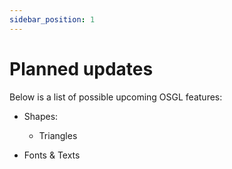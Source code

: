 ```yaml
---
sidebar_position: 1
---
```


# Planned updates
Below is a list of possible upcoming OSGL features:
- Shapes:
    - Triangles

- Fonts & Texts

